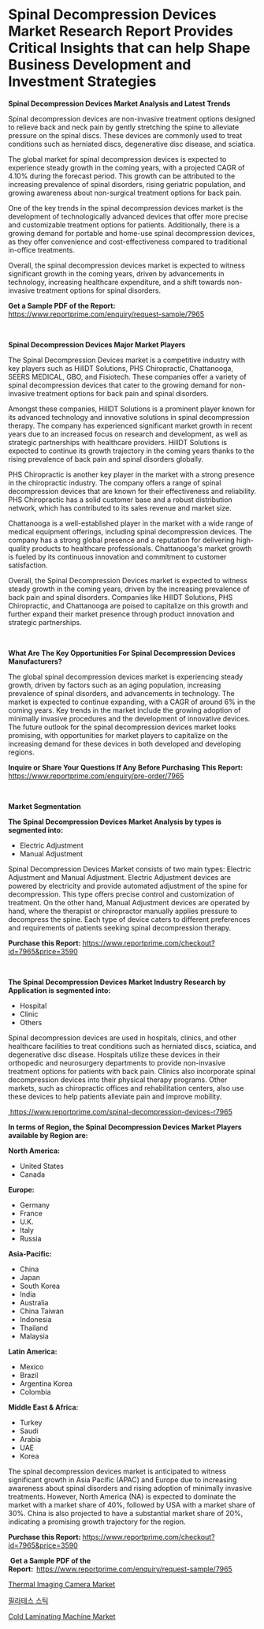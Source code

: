 <p><h1>Spinal Decompression Devices Market Research Report Provides Critical Insights that can help Shape Business Development and Investment Strategies</h1></p><p><strong>Spinal Decompression Devices Market Analysis and Latest Trends</strong></p>
<p><p>Spinal decompression devices are non-invasive treatment options designed to relieve back and neck pain by gently stretching the spine to alleviate pressure on the spinal discs. These devices are commonly used to treat conditions such as herniated discs, degenerative disc disease, and sciatica.</p><p>The global market for spinal decompression devices is expected to experience steady growth in the coming years, with a projected CAGR of 4.10% during the forecast period. This growth can be attributed to the increasing prevalence of spinal disorders, rising geriatric population, and growing awareness about non-surgical treatment options for back pain.</p><p>One of the key trends in the spinal decompression devices market is the development of technologically advanced devices that offer more precise and customizable treatment options for patients. Additionally, there is a growing demand for portable and home-use spinal decompression devices, as they offer convenience and cost-effectiveness compared to traditional in-office treatments.</p><p>Overall, the spinal decompression devices market is expected to witness significant growth in the coming years, driven by advancements in technology, increasing healthcare expenditure, and a shift towards non-invasive treatment options for spinal disorders.</p></p>
<p><strong>Get a Sample PDF of the Report:&nbsp;</strong> <a href="https://www.reportprime.com/enquiry/request-sample/7965">https://www.reportprime.com/enquiry/request-sample/7965</a></p>
<p>&nbsp;</p>
<p><strong>Spinal Decompression Devices Major Market Players</strong></p>
<p><p>The Spinal Decompression Devices market is a competitive industry with key players such as HillDT Solutions, PHS Chiropractic, Chattanooga, SEERS MEDICAL, GBO, and Fisiotech. These companies offer a variety of spinal decompression devices that cater to the growing demand for non-invasive treatment options for back pain and spinal disorders. </p><p>Amongst these companies, HillDT Solutions is a prominent player known for its advanced technology and innovative solutions in spinal decompression therapy. The company has experienced significant market growth in recent years due to an increased focus on research and development, as well as strategic partnerships with healthcare providers. HillDT Solutions is expected to continue its growth trajectory in the coming years thanks to the rising prevalence of back pain and spinal disorders globally.</p><p>PHS Chiropractic is another key player in the market with a strong presence in the chiropractic industry. The company offers a range of spinal decompression devices that are known for their effectiveness and reliability. PHS Chiropractic has a solid customer base and a robust distribution network, which has contributed to its sales revenue and market size.</p><p>Chattanooga is a well-established player in the market with a wide range of medical equipment offerings, including spinal decompression devices. The company has a strong global presence and a reputation for delivering high-quality products to healthcare professionals. Chattanooga's market growth is fueled by its continuous innovation and commitment to customer satisfaction.</p><p>Overall, the Spinal Decompression Devices market is expected to witness steady growth in the coming years, driven by the increasing prevalence of back pain and spinal disorders. Companies like HillDT Solutions, PHS Chiropractic, and Chattanooga are poised to capitalize on this growth and further expand their market presence through product innovation and strategic partnerships.</p></p>
<p>&nbsp;</p>
<p><strong>What Are The Key Opportunities For Spinal Decompression Devices Manufacturers?</strong></p>
<p><p>The global spinal decompression devices market is experiencing steady growth, driven by factors such as an aging population, increasing prevalence of spinal disorders, and advancements in technology. The market is expected to continue expanding, with a CAGR of around 6% in the coming years. Key trends in the market include the growing adoption of minimally invasive procedures and the development of innovative devices. The future outlook for the spinal decompression devices market looks promising, with opportunities for market players to capitalize on the increasing demand for these devices in both developed and developing regions.</p></p>
<p><strong>Inquire or Share Your Questions If Any Before Purchasing This Report:</strong> <a href="https://www.reportprime.com/enquiry/pre-order/7965">https://www.reportprime.com/enquiry/pre-order/7965</a></p>
<p>&nbsp;</p>
<p><strong>Market Segmentation</strong></p>
<p><strong>The Spinal Decompression Devices Market Analysis by types is segmented into:</strong></p>
<p><ul><li>Electric Adjustment</li><li>Manual Adjustment</li></ul></p>
<p><p>Spinal Decompression Devices Market consists of two main types: Electric Adjustment and Manual Adjustment. Electric Adjustment devices are powered by electricity and provide automated adjustment of the spine for decompression. This type offers precise control and customization of treatment. On the other hand, Manual Adjustment devices are operated by hand, where the therapist or chiropractor manually applies pressure to decompress the spine. Each type of device caters to different preferences and requirements of patients seeking spinal decompression therapy.</p></p>
<p><strong>Purchase this Report:&nbsp;</strong><a href="https://www.reportprime.com/checkout?id=7965&price=3590">https://www.reportprime.com/checkout?id=7965&price=3590</a></p>
<p>&nbsp;</p>
<p><strong>The Spinal Decompression Devices Market Industry Research by Application is segmented into:</strong></p>
<p><ul><li>Hospital</li><li>Clinic</li><li>Others</li></ul></p>
<p><p>Spinal decompression devices are used in hospitals, clinics, and other healthcare facilities to treat conditions such as herniated discs, sciatica, and degenerative disc disease. Hospitals utilize these devices in their orthopedic and neurosurgery departments to provide non-invasive treatment options for patients with back pain. Clinics also incorporate spinal decompression devices into their physical therapy programs. Other markets, such as chiropractic offices and rehabilitation centers, also use these devices to help patients alleviate pain and improve mobility.</p></p>
<p><a href="https://www.reportprime.com/spinal-decompression-devices-r7965">&nbsp;https://www.reportprime.com/spinal-decompression-devices-r7965</a></p>
<p><strong>In terms of Region, the Spinal Decompression Devices Market Players available by Region are:</strong></p>
<p>
    <p> <strong> North America: </strong>
        <ul>
            <li>United States</li>
            <li>Canada</li>
        </ul>
        </p> 
    <p> <strong> Europe: </strong>
        <ul>
            <li>Germany</li>
            <li>France</li>
            <li>U.K.</li>
            <li>Italy</li>
            <li>Russia</li>
        </ul>
        </p> 
    <p> <strong> Asia-Pacific: </strong>
        <ul>
            <li>China</li>
            <li>Japan</li>
            <li>South Korea</li>
            <li>India</li>
            <li>Australia</li>
            <li>China Taiwan</li>
            <li>Indonesia</li>
            <li>Thailand</li>
            <li>Malaysia</li>
        </ul>
        </p> 
    <p> <strong> Latin America: </strong>
        <ul>
            <li>Mexico</li>
            <li>Brazil</li>
            <li>Argentina Korea</li>
            <li>Colombia</li>
        </ul>
        </p> 
    <p> <strong> Middle East & Africa: </strong>
        <ul>
            <li>Turkey</li>
            <li>Saudi</li>
            <li>Arabia</li>
            <li>UAE</li>
            <li>Korea</li>
        </ul>
    </p>
    </p>
<p><p>The spinal decompression devices market is anticipated to witness significant growth in Asia Pacific (APAC) and Europe due to increasing awareness about spinal disorders and rising adoption of minimally invasive treatments. However, North America (NA) is expected to dominate the market with a market share of 40%, followed by USA with a market share of 30%. China is also projected to have a substantial market share of 20%, indicating a promising growth trajectory for the region.</p></p>
<p><strong>Purchase this Report: </strong><a href="https://www.reportprime.com/checkout?id=7965&price=3590">https://www.reportprime.com/checkout?id=7965&price=3590</a></p>
<p>&nbsp;<strong>Get a Sample PDF of the Report:&nbsp;&nbsp;</strong><a href="https://www.reportprime.com/enquiry/request-sample/7965">https://www.reportprime.com/enquiry/request-sample/7965</a></p>
<p><strong></strong></p>
<p><p><a href="https://www.linkedin.com/pulse/thermal-imaging-camera-market-outlook-industry-overview-forecast-aormf">Thermal Imaging Camera Market</a></p><p><a href="https://medium.com/@christianlarkinus/%ED%95%84%EB%9D%BC%ED%85%8C%EC%8A%A4-%EC%8A%A4%ED%8B%B1-%EC%8B%9C%EC%9E%A5-%EC%9C%A0%ED%98%95-%EC%9D%91%EC%9A%A9-%EB%B0%8F-%EC%A7%80%EB%A6%AC%EC%97%90-%EB%8C%80%ED%95%9C-%ED%8F%AC%EA%B4%84%EC%A0%81-%ED%8F%89%EA%B0%80-c65141694d65">필라테스 스틱</a></p><p><a href="https://www.linkedin.com/pulse/cold-laminating-machine-market-analysis-its-cagr-segmentation-mg3tf">Cold Laminating Machine Market</a></p></p>
